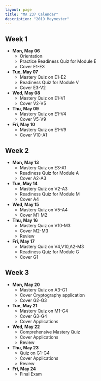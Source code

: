 ```yaml
---
layout: page
title: "MA 237 Calendar"
description: "2019 Maymester"
---
```


## Week 1

- **Mon, May 06**
  - Orientation
  - Practice Readiness Quiz for Module E
  - Cover E1-E3
- **Tue, May 07**
  - Mastery Quiz on E1-E2
  - Readiness Quiz for Module V
  - Cover E3-V2
- **Wed, May 08**
  - Mastery Quiz on E1-V1
  - Cover V2-V5
- **Thu, May 09**
  - Mastery Quiz on E1-V4
  - Cover V5-V9
- **Fri, May 10**
  - Mastery Quiz on E1-V9
  - Cover V10-A1

## Week 2

- **Mon, May 13**
  - Mastery Quiz on E3-A1
  - Readiness Quiz for Module A
  - Cover A2-A3
- **Tue, May 14**
  - Mastery Quiz on V2-A3
  - Readiness Quiz for Module M
  - Cover A4
- **Wed, May 15**
  - Mastery Quiz on V5-A4
  - Cover M1-M2
- **Thu, May 16**
  - Mastery Quiz on V10-M3
  - Cover M2-M3
  - Review
- **Fri, May 17**
  - Mastery Quiz on V4,V10,A2-M3
  - Readiness Quiz for Module G
  - Cover G1

## Week 3

- **Mon, May 20**
  - Mastery Quiz on A3-G1
  - Cover Cryptography application
  - Cover G2-G3
- **Tue, May 21**
  - Mastery Quiz on M1-G4
  - Cover G3-G4
  - Cover Applications
- **Wed, May 22**
  - Comprehensive Mastery Quiz
  - Cover Applications
  - Review
- **Thu, May 23**
  - Quiz on G1-G4
  - Cover Applications
  - Review
- **Fri, May 24**
  - Final Exam
